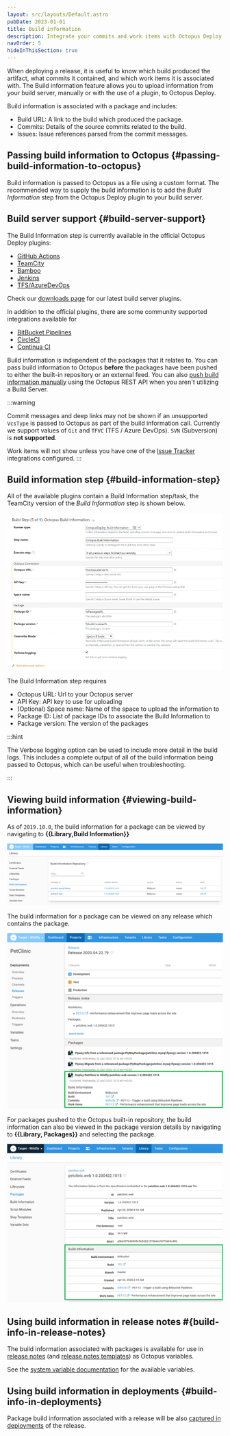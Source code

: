 ```yaml
---
layout: src/layouts/Default.astro
pubDate: 2023-01-01
title: Build information
description: Integrate your commits and work items with Octopus Deploy.
navOrder: 5
hideInThisSection: true
---
```


When deploying a release, it is useful to know which build produced the artifact, what commits it contained, and which work items it is associated with.  The Build information feature allows you to upload information from your build server, manually or with the use of a plugin, to Octopus Deploy.

Build information is associated with a package and includes:

- Build URL: A link to the build which produced the package.
- Commits: Details of the source commits related to the build.
- Issues: Issue references parsed from the commit messages.

## Passing build information to Octopus {#passing-build-information-to-octopus}

Build information is passed to Octopus as a file using a custom format. The recommended way to supply the build information is to add the _Build Information_ step from the Octopus Deploy plugin to your build server.

## Build server support {#build-server-support}

The Build Information step is currently available in the official Octopus Deploy plugins:

- [GitHub Actions](/docs/packaging-applications/build-servers/github-actions.md) 
- [TeamCity](/docs/packaging-applications/build-servers/teamcity.md) 
- [Bamboo](/docs/packaging-applications/build-servers/bamboo.md)
- [Jenkins](/docs/packaging-applications/build-servers/jenkins/index.md) 
- [TFS/AzureDevOps](/docs/packaging-applications/build-servers/tfs-azure-devops/index.md)

Check our [downloads page](https://octopus.com/downloads) for our latest build server plugins.

In addition to the official plugins, there are some community supported integrations available for
- [BitBucket Pipelines](https://bitbucket.org/octopusdeploy/octopus-cli-run/src/master/README.md)
- [CircleCI](https://circleci.com/developer/orbs/orb/octopus-samples/octo-exp)
- [Continua CI](/docs/packaging-applications/build-servers/continua-ci.md)

Build information is independent of the packages that it relates to. You can pass build information to Octopus **before** the packages have been pushed to either the built-in repository or an external feed. You can also [push build information manually](https://octopus.com/blog/manually-push-build-information-to-octopus) using the Octopus REST API when you aren't utilizing a Build Server.

:::warning 

Commit messages and deep links may not be shown if an unsupported `VcsType` is passed to Octopus as part of the build information call. Currently we support values of `Git` and `TFVC` (TFS / Azure DevOps). `SVN` (Subversion) is **not supported**.

Work items will not show unless you have one of the [Issue Tracker](/docs/releases/issue-tracking/index.md) integrations configured.
:::

## Build information step {#build-information-step}

All of the available plugins contain a Build Information step/task, the TeamCity version of the _Build Information_ step is shown below. 

![TeamCity Build Information Step](images/build-information-step.png "width=500")

The Build Information step requires
- Octopus URL: Url to your Octopus server
- API Key: API key to use for uploading
- (Optional) Space name: Name of the space to upload the information to
- Package ID: List of package IDs to associate the Build Information to
- Package version: The version of the packages

:::hint

The Verbose logging option can be used to include more detail in the build logs. This includes a complete output of all of the build information being passed to Octopus, which can be useful when troubleshooting.

:::

## Viewing build information {#viewing-build-information}

As of `2019.10.0`, the build information for a package can be viewed by navigating to **{{Library,Build Information}}**

![Library Build information](images/library-build-information-2.png "width=500")

The build information for a package can be viewed on any release which contains the package.

![Build information on release page](images/build-information-release-2.png "width=500")

For packages pushed to the Octopus built-in repository, the build information can also be viewed in the package version details by navigating to **{{Library, Packages}}** and selecting the package.

![Build information on package version page](images/build-information-package-version-2.png "width=500")

## Using build information in release notes #{build-info-in-release-notes}

The build information associated with packages is available for use in [release notes](/docs/releases/release-notes.md) (and [release notes templates](/docs/releases/release-notes.md#Release-Notes-Templates)) as Octopus variables.

See the [system variable documentation](/docs/projects/variables/system-variables.md#release-package-build-information) for the available variables.

## Using build information in deployments {#build-info-in-deployments}

Package build information associated with a release will be also [captured in deployments](/docs/releases/deployment-notes.md) of the release.
